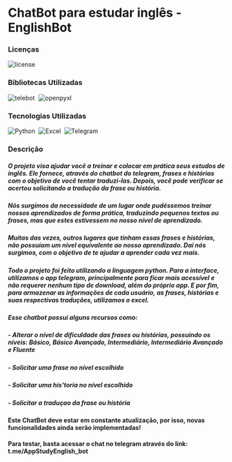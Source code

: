 # ChatBot para estudar inglês - EnglishBot
 
### Licenças
![license](https://img.shields.io/badge/license-MIT-brightgreen)&nbsp;

### Bibliotecas Utilizadas
![telebot](https://img.shields.io/badge/library-telebot_0.0.5-brightgreen)&nbsp; ![openpyxl](https://img.shields.io/badge/library-openpyxl_3.1.2-brightgreen)&nbsp;

### Tecnologias Utilizadas
![Python](https://img.shields.io/badge/Python-3.12.2-brightgreen)&nbsp; ![Excel](https://img.shields.io/badge/Excel-%2319B201)&nbsp; ![Telegram](https://img.shields.io/badge/Telegram-%234A93E6)&nbsp;

### Descrição

##### O projeto visa ajudar você a treinar e colocar em prática seus estudos de inglês. Ele fornece, através do chatbot do telegram, frases e histórias com o objetivo de você tentar traduzi-las. Depois, você pode verificar se acertou solicitando a tradução da frase ou história.

##### Nós surgimos da necessidade de um lugar onde pudéssemos treinar nossos aprendizados de forma prática, traduzindo pequenos textos ou frases, mas que estes estivessem no nosso nível de aprendizado. 

##### Muitas das vezes, outros lugares que tinham essas frases e histórias, não possuíam um nível equivalente ao nosso aprendizado. Dai nós surgimos, com o objetivo de te ajudar a aprender cada vez mais.

##### Todo o projeto foi feito utilizando a linguagem python. Para a interface, utilizamos o app telegram, principalmente para ficar mais acessível e não requerer nenhum tipo de download, além do próprio app. E por fim, para armazenar as informações de cada usuário, as frases, histórias e suas respectivas traduções, utilizamos o excel.

##### Esse chatbot possui alguns recursos como: 

##### - Alterar o nível de dificuldade das frases ou histórias, possuindo os níveis: Básico, Básico Avançado, Intermediário, Intermediário Avançado e Fluente
##### - Solicitar uma frase no nível escolhido
##### - Solicitar uma his'toria no nível escolhido
##### - Solicitar a traduçao da frase ou história

#### Este ChatBot deve estar em constante atualização, por isso, novas funcionalidades ainda serão implementadas!

#### Para testar, basta acessar o chat no telegram através do link: t.me/AppStudyEnglish_bot
